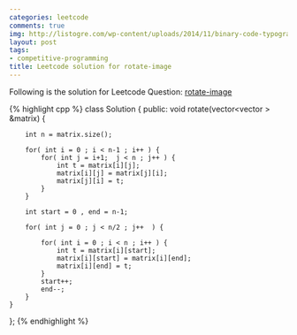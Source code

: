 ```yaml
---
categories: leetcode
comments: true
img: http://listogre.com/wp-content/uploads/2014/11/binary-code-typography-hd-wallpaper-1920x1080-2619-672x372.png
layout: post
tags:
- competitive-programming
title: Leetcode solution for rotate-image
---
```


Following is the solution for Leetcode Question: [rotate-image](https://leetcode.com/problems/rotate-image/)

{% highlight cpp %}
class Solution {
public:
    void rotate(vector<vector<int> > &matrix) {
        
        int n = matrix.size();
        
        for( int i = 0 ; i < n-1 ; i++ ) {
            for( int j = i+1;  j < n ; j++ ) {
                int t = matrix[i][j];
                matrix[i][j] = matrix[j][i];
                matrix[j][i] = t;
            }
        }
        
        int start = 0 , end = n-1;
        
        for( int j = 0 ; j < n/2 ; j++  ) {
            
            for( int i = 0 ; i < n ; i++ ) {
                int t = matrix[i][start];
                matrix[i][start] = matrix[i][end];
                matrix[i][end] = t;
            }
            start++;
            end--;
        }
    }
};
{% endhighlight %}